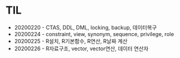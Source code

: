 # TIL
- 20200220 - CTAS, DDL, DML, locking, backup, 데이터복구
- 20200224 - constraint, view, synonym, sequence, privilege, role
- 20200225 - R설치, R기본함수, R연산, R날짜 계산
- 20200226 - R자료구조, vector, vector연산, 데이터 연산자
